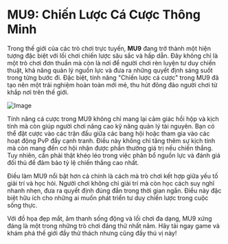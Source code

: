 # MU9: Chiến Lược Cá Cược Thông Minh

Trong thế giới của các trò chơi trực tuyến, **MU9** đang trở thành một hiện tượng đặc biệt với lối chơi chiến lược sâu sắc và hấp dẫn. Đây không chỉ là một trò chơi đơn thuần mà còn là nơi để người chơi rèn luyện tư duy chiến thuật, khả năng quản lý nguồn lực và đưa ra những quyết định sáng suốt trong từng bước đi. Đặc biệt, tính năng "Chiến lược cá cược" trong MU9 đã tạo nên một trải nghiệm hoàn toàn mới mẻ, thu hút đông đảo người chơi từ khắp nơi trên thế giới.

![Image](https://github.com/user-attachments/assets/bd51ea9f-0666-407b-a7a7-98ead6de688c)

Tính năng cá cược trong MU9 không chỉ mang lại cảm giác hồi hộp và kịch tính mà còn giúp người chơi nâng cao kỹ năng quản lý tài nguyên. Bạn có thể đặt cược vào các trận đấu giữa các bang hội hoặc tham gia vào các hoạt động PvP đầy cạnh tranh. Điều này không chỉ tăng thêm sự kịch tính mà còn mang đến cơ hội nhận được phần thưởng giá trị nếu chiến thắng. Tuy nhiên, cần phải thật khéo léo trong việc phân bổ nguồn lực và đánh giá đối thủ để đảm bảo tỷ lệ chiến thắng cao nhất.

Điều làm MU9 nổi bật hơn cả chính là cách mà trò chơi kết hợp giữa yếu tố giải trí và học hỏi. Người chơi không chỉ giải trí mà còn học cách suy nghĩ nhanh nhẹn, đưa ra quyết định đúng đắn trong thời gian ngắn. Điều này đặc biệt hữu ích cho những ai muốn phát triển tư duy chiến lược trong cuộc sống thực.

Với đồ họa đẹp mắt, âm thanh sống động và lối chơi đa dạng, MU9 xứng đáng là một trong những trò chơi đáng thử nhất năm. Hãy tải ngay game và khám phá thế giới đầy thử thách nhưng cũng đầy thú vị này!